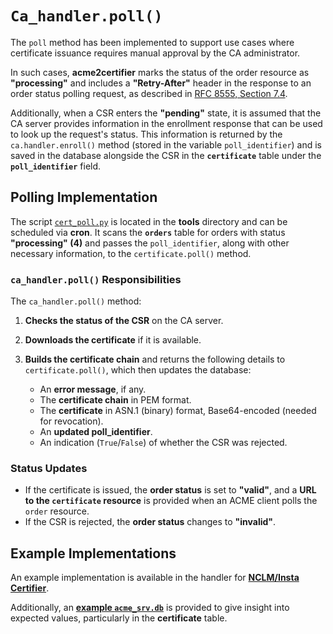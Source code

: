 <!-- markdownlint-disable MD013 -->
<!-- wiki-title CA Polling to Check Pending Enrollment Requests -->
# `Ca_handler.poll()`

The `poll` method has been implemented to support use cases where certificate issuance requires manual approval by the CA administrator.

In such cases, **acme2certifier** marks the status of the order resource as **"processing"** and includes a **"Retry-After"** header in the response to an order status polling request, as described in [RFC 8555, Section 7.4](https://tools.ietf.org/html/rfc8555#section-7.4).

Additionally, when a CSR enters the **"pending"** state, it is assumed that the CA server provides information in the enrollment response that can be used to look up the request's status. This information is returned by the `ca.handler.enroll()` method (stored in the variable `poll_identifier`) and is saved in the database alongside the CSR in the **`certificate`** table under the **`poll_identifier`** field.

## Polling Implementation

The script [`cert_poll.py`](../tools/cert_poll.py) is located in the **tools** directory and can be scheduled via **cron**. It scans the **`orders`** table for orders with status **"processing" (4)** and passes the `poll_identifier`, along with other necessary information, to the `certificate.poll()` method.

### `ca_handler.poll()` Responsibilities

The `ca_handler.poll()` method:

1. **Checks the status of the CSR** on the CA server.
2. **Downloads the certificate** if it is available.
3. **Builds the certificate chain** and returns the following details to `certificate.poll()`, which then updates the database:

   - An **error message**, if any.
   - The **certificate chain** in PEM format.
   - The **certificate** in ASN.1 (binary) format, Base64-encoded (needed for revocation).
   - An **updated poll_identifier**.
   - An indication (`True`/`False`) of whether the CSR was rejected.

### Status Updates

- If the certificate is issued, the **order status** is set to **"valid"**, and a **URL to the `certificate` resource** is provided when an ACME client polls the `order` resource.
- If the CSR is rejected, the **order status** changes to **"invalid"**.

## Example Implementations

An example implementation is available in the handler for **[NCLM/Insta Certifier](certifier.md)**.

Additionally, an **[example `acme_srv.db`](../examples/acme_srv.db.example)** is provided to give insight into expected values, particularly in the **certificate** table.
